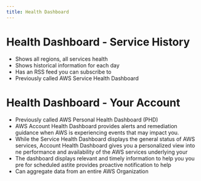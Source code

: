 ```yaml
---
title: Health Dashboard
---
```

# Health Dashboard - Service History
- Shows all regions, all services health
- Shows historical information for each day
- Has an RSS feed you can subscribe to
- Previously called AWS Service Health Dashboard

# Health Dashboard - Your Account
- Previously called AWS Personal Health Dashboard (PHD)
- AWS Account Health Dashboard provides alerts and remediation guidance when AWS is experiencing events that may impact you.
- While the Service Health Dashboard displays the general status of AWS services, Account Health Dashboard gives you a personalized view into ne performance and availability of the AWS services underlying your
- The dashboard displays relevant and timely information to help you you pre for scheduled astite provides proactive notification to help
- Can aggregate data from an entire AWS Organization